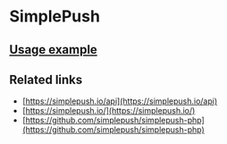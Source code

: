 # SimplePush

## [Usage example](./../../tests/SimplePush/ClientTest.php)

## Related links

* [https://simplepush.io/api](https://simplepush.io/api)
* [https://simplepush.io/](https://simplepush.io/)
* [https://github.com/simplepush/simplepush-php](https://github.com/simplepush/simplepush-php)
